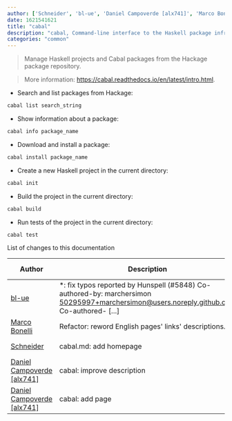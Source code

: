 ```yaml
---
author: ['Schneider', 'bl-ue', 'Daniel Campoverde [alx741]', 'Marco Bonelli']
date: 1621541621
title: "cabal"
description: "cabal, Command-line interface to the Haskell package infrastructure (Cabal)."
categories: "common"
---
```

> Manage Haskell projects and Cabal packages from the Hackage package repository.

> More information: <https://cabal.readthedocs.io/en/latest/intro.html>.

- Search and list packages from Hackage:

```bash
cabal list search_string
```

- Show information about a package:

```bash
cabal info package_name
```

- Download and install a package:

```bash
cabal install package_name
```

- Create a new Haskell project in the current directory:

```bash
cabal init
```

- Build the project in the current directory:

```bash
cabal build
```

- Run tests of the project in the current directory:

```bash
cabal test
```
List of changes to this documentation


Author | Description | ISO 8601 Date | GitHub link
------|-----|-----|-----
[bl-ue](mailto:54780737+bl-ue@users.noreply.github.com) | *: fix typos reported by Hunspell (#5848) Co-authored-by: marchersimon <50295997+marchersimon@users.noreply.github.com> Co-authored- [...] | 2021-05-20T22:13:41 | [8ebd171d6f00](https://github.com/tldr-pages/tldr/commit/8ebd171d6f001698709fefc02b1fd5cc9f3a99c4)
[Marco Bonelli](mailto:marco@mebeim.net) | Refactor: reword English pages' links' descriptions. | 2019-06-03T14:19:41 | [66abb98ce935](https://github.com/tldr-pages/tldr/commit/66abb98ce935c0f4516bf30c4d6da72180d5a3ab)
[Schneider](mailto:lucas.schneider@sap.com) | cabal.md: add homepage | 2019-04-12T14:41:22 | [01ff07c562f1](https://github.com/tldr-pages/tldr/commit/01ff07c562f15cd15ff4f939182ece7a625b7d5f)
[Daniel Campoverde [alx741]](mailto:alx741@riseup.net) | cabal: improve description | 2016-05-05T18:44:25 | [fa2c2e295d16](https://github.com/tldr-pages/tldr/commit/fa2c2e295d16785ff5c3f063af42e85c4e469bdd)
[Daniel Campoverde [alx741]](mailto:alx741@riseup.net) | cabal: add page | 2016-05-05T03:05:16 | [745392d8e053](https://github.com/tldr-pages/tldr/commit/745392d8e0539f45be57c40ee37747e9bdfc61e8)

